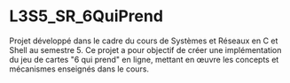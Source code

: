 # L3S5_SR_6QuiPrend
Projet développé dans le cadre du cours de Systèmes et Réseaux en C et Shell au semestre 5. Ce projet a pour objectif de créer une implémentation du jeu de cartes "6 qui prend" en ligne, mettant en œuvre les concepts et mécanismes enseignés dans le cours.
